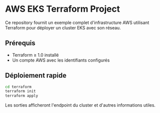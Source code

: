 # AWS EKS Terraform Project

Ce repository fournit un exemple complet d'infrastructure AWS utilisant Terraform
pour déployer un cluster EKS avec son réseau.

## Prérequis

- Terraform ≥ 1.0 installé
- Un compte AWS avec les identifiants configurés

## Déploiement rapide

```bash
cd terraform
terraform init
terraform apply
```

Les sorties afficheront l'endpoint du cluster et d'autres informations utiles.
